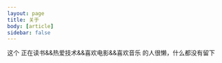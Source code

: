 ```yaml
---
layout: page
title: 关于
body: [article]
sidebar: false
---
```


这个 正在读书&&热爱技术&&喜欢电影&&喜欢音乐 的人很懒，什么都没有留下





